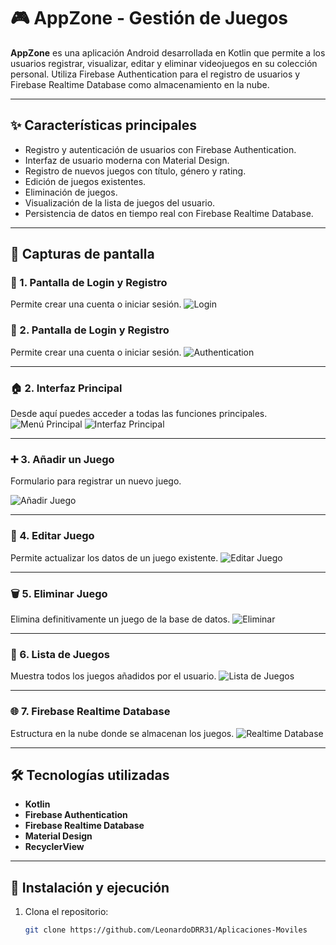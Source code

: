 # 🎮 AppZone - Gestión de Juegos

**AppZone** es una aplicación Android desarrollada en Kotlin que permite a los usuarios registrar, visualizar, editar y eliminar videojuegos en su colección personal. Utiliza Firebase Authentication para el registro de usuarios y Firebase Realtime Database como almacenamiento en la nube.

---

## ✨ Características principales

- Registro y autenticación de usuarios con Firebase Authentication.
- Interfaz de usuario moderna con Material Design.
- Registro de nuevos juegos con título, género y rating.
- Edición de juegos existentes.
- Eliminación de juegos.
- Visualización de la lista de juegos del usuario.
- Persistencia de datos en tiempo real con Firebase Realtime Database.

---

## 📸 Capturas de pantalla

### 🔑 1. Pantalla de Login y Registro
Permite crear una cuenta o iniciar sesión.
![Login](https://raw.githubusercontent.com/LeonardoDRR31/Aplicaciones-Moviles/22db92fafaec130900435d6ae3e55ede0b376426/app_zone_app-main/assets/Login.jpeg)

### 🔑 2. Pantalla de Login y Registro
Permite crear una cuenta o iniciar sesión.
![Authentication](https://raw.githubusercontent.com/LeonardoDRR31/Aplicaciones-Moviles/22db92fafaec130900435d6ae3e55ede0b376426/app_zone_app-main/assets/Authentication.PNG)

---

### 🏠 2. Interfaz Principal
Desde aquí puedes acceder a todas las funciones principales.
![Menú Principal](https://raw.githubusercontent.com/LeonardoDRR31/Aplicaciones-Moviles/22db92fafaec130900435d6ae3e55ede0b376426/app_zone_app-main/assets/Menu_principal.jpeg)
![Interfaz Principal](https://raw.githubusercontent.com/LeonardoDRR31/Aplicaciones-Moviles/22db92fafaec130900435d6ae3e55ede0b376426/app_zone_app-main/assets/Interfaz_principal.jpeg)

---

### ➕ 3. Añadir un Juego
Formulario para registrar un nuevo juego.

![Añadir Juego](https://raw.githubusercontent.com/LeonardoDRR31/Aplicaciones-Moviles/22db92fafaec130900435d6ae3e55ede0b376426/app_zone_app-main/assets/A%C3%B1adir_juego.jpeg)

---

### 📝 4. Editar Juego
Permite actualizar los datos de un juego existente.
![Editar Juego](https://raw.githubusercontent.com/LeonardoDRR31/Aplicaciones-Moviles/22db92fafaec130900435d6ae3e55ede0b376426/app_zone_app-main/assets/Editar_juego.jpeg)

---

### 🗑️ 5. Eliminar Juego
Elimina definitivamente un juego de la base de datos.
![Eliminar](https://raw.githubusercontent.com/LeonardoDRR31/Aplicaciones-Moviles/22db92fafaec130900435d6ae3e55ede0b376426/app_zone_app-main/assets/Eliminar.jpeg)

---

### 📂 6. Lista de Juegos
Muestra todos los juegos añadidos por el usuario.
![Lista de Juegos](https://raw.githubusercontent.com/LeonardoDRR31/Aplicaciones-Moviles/22db92fafaec130900435d6ae3e55ede0b376426/app_zone_app-main/assets/Lista_de_juegos.jpeg)

---

### 🌐 7. Firebase Realtime Database
Estructura en la nube donde se almacenan los juegos.
![Realtime Database](https://raw.githubusercontent.com/LeonardoDRR31/Aplicaciones-Moviles/22db92fafaec130900435d6ae3e55ede0b376426/app_zone_app-main/assets/Realtime_Database.PNG)

---

## 🛠️ Tecnologías utilizadas

- **Kotlin**
- **Firebase Authentication**
- **Firebase Realtime Database**
- **Material Design**
- **RecyclerView**

---

## 🚀 Instalación y ejecución

1. Clona el repositorio:
   ```bash
   git clone https://github.com/LeonardoDRR31/Aplicaciones-Moviles

